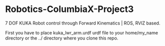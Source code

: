 # Robotics-ColumbiaX-Project3
7 DOF KUKA Robot control through Forward Kinematics | ROS, RVIZ based.

First you have to place kuka_lwr_arm.urdf urdf file to your home/my_name directory or the ../ directory where you clone this repo.

 
